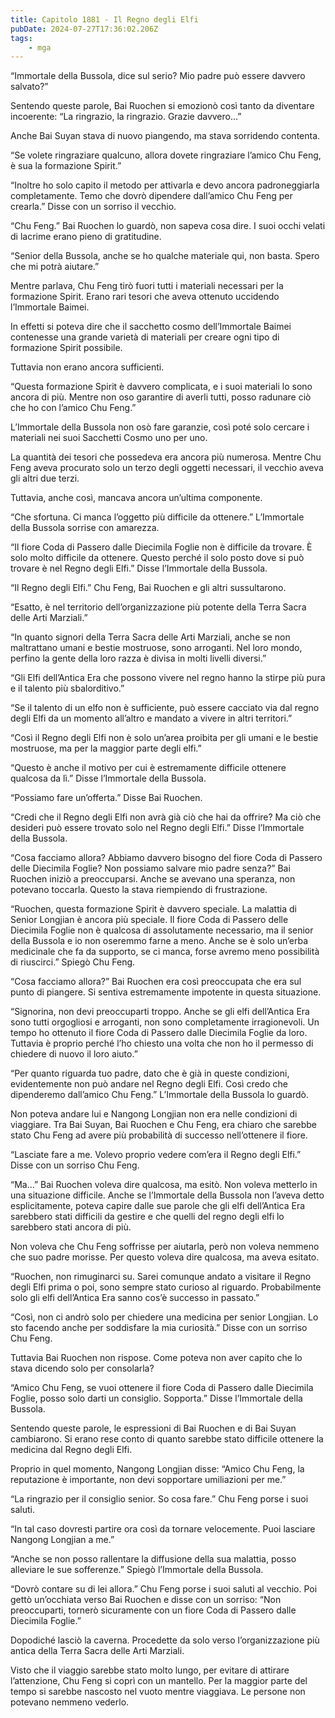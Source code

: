 ```yaml
---
title: Capitolo 1881 - Il Regno degli Elfi
pubDate: 2024-07-27T17:36:02.206Z
tags:
    - mga
---
```


“Immortale della Bussola, dice sul serio? Mio padre può essere davvero salvato?”

Sentendo queste parole, Bai Ruochen si emozionò così tanto da diventare incoerente: “La ringrazio, la ringrazio. Grazie davvero…”

Anche Bai Suyan stava di nuovo piangendo, ma stava sorridendo contenta.

“Se volete ringraziare qualcuno, allora dovete ringraziare l’amico Chu Feng, è sua la formazione Spirit.”

“Inoltre ho solo capito il metodo per attivarla e devo ancora padroneggiarla completamente. Temo che dovrò dipendere dall’amico Chu Feng per crearla.” Disse con un sorriso il vecchio.

“Chu Feng.” Bai Ruochen lo guardò, non sapeva cosa dire. I suoi occhi velati di lacrime erano pieno di gratitudine.

“Senior della Bussola, anche se ho qualche materiale qui, non basta. Spero che mi potrà aiutare.”

Mentre parlava, Chu Feng tirò fuori tutti i materiali necessari per la formazione Spirit. Erano rari tesori che aveva ottenuto uccidendo l’Immortale Baimei.

In effetti si poteva dire che il sacchetto cosmo dell’Immortale Baimei contenesse una grande varietà di materiali per creare ogni tipo di formazione Spirit possibile.

Tuttavia non erano ancora sufficienti.

“Questa formazione Spirit è davvero complicata, e i suoi materiali lo sono ancora di più. Mentre non oso garantire di averli tutti, posso radunare ciò che ho con l’amico Chu Feng.”

L’Immortale della Bussola non osò fare garanzie, così poté solo cercare i materiali nei suoi Sacchetti Cosmo uno per uno.

La quantità dei tesori che possedeva era ancora più numerosa. Mentre Chu Feng aveva procurato solo un terzo degli oggetti necessari, il vecchio aveva gli altri due terzi.

Tuttavia, anche così, mancava ancora un’ultima componente.

“Che sfortuna. Ci manca l’oggetto più difficile da ottenere.” L’Immortale della Bussola sorrise con amarezza.

“Il fiore Coda di Passero dalle Diecimila Foglie non è difficile da trovare. È solo molto difficile da ottenere. Questo perché il solo posto dove si può trovare è nel Regno degli Elfi.” Disse l’Immortale della Bussola.

“Il Regno degli Elfi.” Chu Feng, Bai Ruochen e gli altri sussultarono.

“Esatto, è nel territorio dell’organizzazione più potente della Terra Sacra delle Arti Marziali.”

“In quanto signori della Terra Sacra delle Arti Marziali, anche se non maltrattano umani e bestie mostruose, sono arroganti. Nel loro mondo, perfino la gente della loro razza è divisa in molti livelli diversi.”

“Gli Elfi dell’Antica Era che possono vivere nel regno hanno la stirpe più pura e il talento più sbalorditivo.”

“Se il talento di un elfo non è sufficiente, può essere cacciato via dal regno degli Elfi da un momento all’altro e mandato a vivere in altri territori.”

“Così il Regno degli Elfi non è solo un’area proibita per gli umani e le bestie mostruose, ma per la maggior parte degli elfi.”

“Questo è anche il motivo per cui è estremamente difficile ottenere qualcosa da lì.” Disse l’Immortale della Bussola.

“Possiamo fare un’offerta.” Disse Bai Ruochen.

“Credi che il Regno degli Elfi non avrà già ciò che hai da offrire? Ma ciò che desideri può essere trovato solo nel Regno degli Elfi.” Disse l’Immortale della Bussola.

“Cosa facciamo allora? Abbiamo davvero bisogno del fiore Coda di Passero delle Diecimila Foglie? Non possiamo salvare mio padre senza?” Bai Ruochen iniziò a preoccuparsi. Anche se avevano una speranza, non potevano toccarla. Questo la stava riempiendo di frustrazione.

“Ruochen, questa formazione Spirit è davvero speciale. La malattia di Senior Longjian è ancora più speciale. Il fiore Coda di Passero delle Diecimila Foglie non è qualcosa di assolutamente necessario, ma il senior della Bussola e io non oseremmo farne a meno. Anche se è solo un’erba medicinale che fa da supporto, se ci manca, forse avremo meno possibilità di riuscirci.” Spiegò Chu Feng.

“Cosa facciamo allora?” Bai Ruochen era così preoccupata che era sul punto di piangere. Si sentiva estremamente impotente in questa situazione.

“Signorina, non devi preoccuparti troppo. Anche se gli elfi dell’Antica Era sono tutti orgogliosi e arroganti, non sono completamente irragionevoli. Un tempo ho ottenuto il fiore Coda di Passero dalle Diecimila Foglie da loro. Tuttavia è proprio perché l’ho chiesto una volta che non ho il permesso di chiedere di nuovo il loro aiuto.”

“Per quanto riguarda tuo padre, dato che è già in queste condizioni, evidentemente non può andare nel Regno degli Elfi. Così credo che dipenderemo dall’amico Chu Feng.” L’Immortale della Bussola lo guardò.

Non poteva andare lui e Nangong Longjian non era nelle condizioni di viaggiare. Tra Bai Suyan, Bai Ruochen e Chu Feng, era chiaro che sarebbe stato Chu Feng ad avere più probabilità di successo nell’ottenere il fiore.

“Lasciate fare a me. Volevo proprio vedere com’era il Regno degli Elfi.” Disse con un sorriso Chu Feng.

“Ma…” Bai Ruochen voleva dire qualcosa, ma esitò. Non voleva metterlo in una situazione difficile. Anche se l’Immortale della Bussola non l’aveva detto esplicitamente, poteva capire dalle sue parole che gli elfi dell’Antica Era sarebbero stati difficili da gestire e che quelli del regno degli elfi lo sarebbero stati ancora di più.

Non voleva che Chu Feng soffrisse per aiutarla, però non voleva nemmeno che suo padre morisse. Per questo voleva dire qualcosa, ma aveva esitato.

“Ruochen, non rimuginarci su. Sarei comunque andato a visitare il Regno degli Elfi prima o poi, sono sempre stato curioso al riguardo. Probabilmente solo gli elfi dell’Antica Era sanno cos’è successo in passato.”

“Così, non ci andrò solo per chiedere una medicina per senior Longjian. Lo sto facendo anche per soddisfare la mia curiosità.” Disse con un sorriso Chu Feng.

Tuttavia Bai Ruochen non rispose. Come poteva non aver capito che lo stava dicendo solo per consolarla?

“Amico Chu Feng, se vuoi ottenere il fiore Coda di Passero dalle Diecimila Foglie, posso solo darti un consiglio. Sopporta.” Disse l’Immortale della Bussola.

Sentendo queste parole, le espressioni di Bai Ruochen e di Bai Suyan cambiarono. Si erano rese conto di quanto sarebbe stato difficile ottenere la medicina dal Regno degli Elfi.

Proprio in quel momento, Nangong Longjian disse: “Amico Chu Feng, la reputazione è importante, non devi sopportare umiliazioni per me.”

“La ringrazio per il consiglio senior. So cosa fare.” Chu Feng porse i suoi saluti.

“In tal caso dovresti partire ora così da tornare velocemente. Puoi lasciare Nangong Longjian a me.”

“Anche se non posso rallentare la diffusione della sua malattia, posso alleviare le sue sofferenze.” Spiegò l’Immortale della Bussola.

“Dovrò contare su di lei allora.” Chu Feng porse i suoi saluti al vecchio. Poi gettò un’occhiata verso Bai Ruochen e disse con un sorriso: “Non preoccuparti, tornerò sicuramente con un fiore Coda di Passero dalle Diecimila Foglie.”

Dopodiché lasciò la caverna. Procedette da solo verso l’organizzazione più antica della Terra Sacra delle Arti Marziali.

Visto che il viaggio sarebbe stato molto lungo, per evitare di attirare l’attenzione, Chu Feng si coprì con un mantello. Per la maggior parte del tempo si sarebbe nascosto nel vuoto mentre viaggiava. Le persone non potevano nemmeno vederlo.



